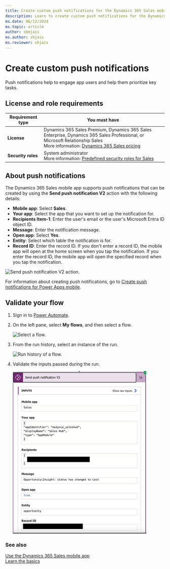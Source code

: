 ```yaml
---
title: Create custom push notifications for the Dynamics 365 Sales mobile app
description: Learn to create custom push notifications for the Dynamics 365 Sales mobile app.
ms.date: 06/13/2024
ms.topic: article
author: sbmjais
ms.author: shjais
ms.reviewer: shjais 
---
```


# Create custom push notifications 

Push notifications help to engage app users and help them prioritize key tasks. 

## License and role requirements

| Requirement type | You must have |
|-----------------------|---------|
| **License** | Dynamics 365 Sales Premium, Dynamics 365 Sales Enterprise, Dynamics 365 Sales Professional, or Microsoft Relationship Sales <br>More information: [Dynamics 365 Sales pricing](https://dynamics.microsoft.com/sales/pricing/) |
| **Security roles** | System administrator <br>  More information: [Predefined security roles for Sales](../security-roles-for-sales.md)|


## About push notifications

The Dynamics 365 Sales mobile app supports push notifications that can be created by using the **Send push notification V2** action with the following details:

- **Mobile app**: Select **Sales**.
- **Your app**: Select the app that you want to set up the notification for.
- **Recipients Item-1**: Enter the user's email or the user's Microsoft Entra ID object ID.
- **Message**: Enter the notification message.
- **Open app**: Select **Yes**.
- **Entity**:  Select which table the notification is for.
- **Record ID**: Enter the record ID. If you don't enter a record ID, the mobile app will open at the home screen when you tap the notification. If you enter the record ID, the mobile app will open the specified record when you tap the notification.

![Send push notification V2 action.](media/sm-push-notif.png "Send push notification V2 action")

For information about creating push notifications, go to [Create push notifications for Power Apps mobile](/powerapps/mobile/power-apps-mobile-notification).

## Validate your flow

1. Sign in to [Power Automate](https://flow.microsoft.com).

2. On the left pane, select **My flows**, and then select a flow.

    ![Select a flow.](media/select-flow.png "Select a flow")

3. From the run history, select an instance of the run.

    ![Run history of a flow.](media/flow-run-history.png "Run history of a flow")

4. Validate the inputs passed during the run.

    ![Validate the inputs of a flow.](media/flow-inputs.png "Validate the inputs of a flow")


### See also

[Use the Dynamics 365 Sales mobile app](use-sales-mobile-app.md)    
[Learn the basics](learn-basics-mobile-app.md)


